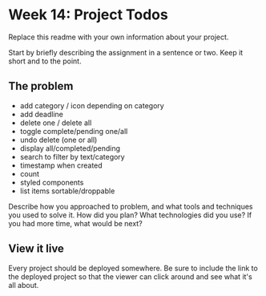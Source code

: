# Week 14: Project Todos

Replace this readme with your own information about your project.

Start by briefly describing the assignment in a sentence or two. Keep it short and to the point.

## The problem

* add category / icon depending on category
* add deadline
* delete one / delete all
* toggle complete/pending one/all
* undo delete (one or all)
* display all/completed/pending
* search to filter by text/category
* timestamp when created
* count
* styled components
* list items sortable/droppable

Describe how you approached to problem, and what tools and techniques you used to solve it. How did you plan? What technologies did you use? If you had more time, what would be next?

## View it live

Every project should be deployed somewhere. Be sure to include the link to the deployed project so that the viewer can click around and see what it's all about.
